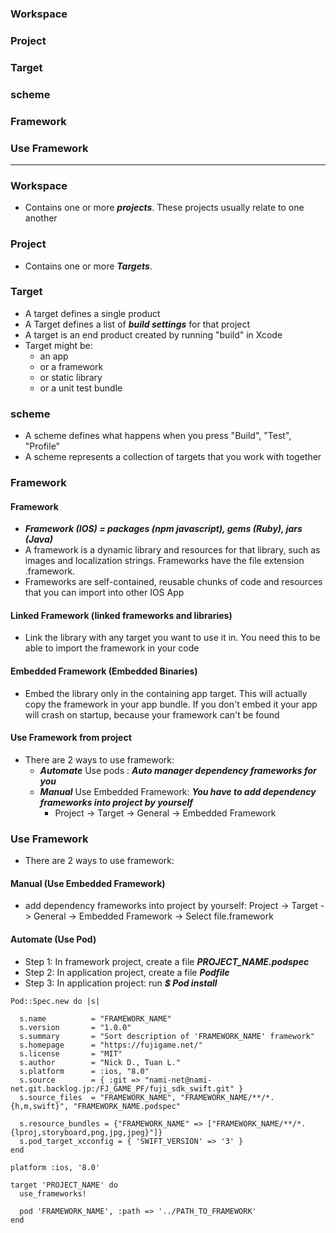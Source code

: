 ### Workspace
### Project
### Target
### scheme
### Framework
### Use Framework

------------

### Workspace
  - Contains one or more ***projects***. These projects usually relate to one another
  
### Project
  - Contains one or more ***Targets***.
  
### Target
  - A target defines a single product 
  - A Target defines a list of ***build settings*** for that project
  - A target is an end product created by running "build" in Xcode
  - Target might be:
    - an app
    - or a framework
    - or static library
    - or a unit test bundle

### scheme
  - A scheme defines what happens when you press "Build", "Test", "Profile"
  - A scheme represents a collection of targets that you work with together
  
### Framework

#### Framework
  - ***Framework (IOS) = packages (npm javascript), gems (Ruby), jars (Java)***
  - A framework is a dynamic library and resources for that library, such as images and localization strings. Frameworks have the file extension .framework.
  - Frameworks are self-contained, reusable chunks of code and resources that you can import into other IOS App
  
#### Linked Framework (linked frameworks and libraries)
  - Link the library with any target you want to use it in. You need this to be able to import the framework in your code
#### Embedded Framework (Embedded Binaries)
  - Embed the library only in the containing app target. This will actually copy the framework in your app bundle. If you don't embed it your app will crash on startup, because your framework can't be found

#### Use Framework from project
  - There are 2 ways to use framework:
    - ***Automate*** Use pods : ***Auto manager dependency frameworks for you***
    - ***Manual*** Use Embedded Framework: ***You have to add dependency frameworks into project by yourself***
      - Project -> Target -> General -> Embedded Framework

### Use Framework
  - There are 2 ways to use framework:

#### Manual (Use Embedded Framework)
  - add dependency frameworks into project by yourself: Project -> Target -> General -> Embedded Framework -> Select file.framework
 
#### Automate (Use Pod)
  - Step 1: In framework project, create a file ***PROJECT_NAME.podspec***
  - Step 2: In application project, create a file ***Podfile***
  - Step 3: In application project: run ***$ Pod install***

```
Pod::Spec.new do |s|
  
  s.name          = "FRAMEWORK_NAME"
  s.version       = "1.0.0"
  s.summary       = "Sort description of 'FRAMEWORK_NAME' framework"
  s.homepage      = "https://fujigame.net/"
  s.license       = "MIT"
  s.author        = "Nick D., Tuan L."
  s.platform      = :ios, "8.0"
  s.source        = { :git => "nami-net@nami-net.git.backlog.jp:/FJ_GAME_PF/fuji_sdk_swift.git" }
  s.source_files  = "FRAMEWORK_NAME", "FRAMEWORK_NAME/**/*.{h,m,swift}", "FRAMEWORK_NAME.podspec"

  s.resource_bundles = {"FRAMEWORK_NAME" => ["FRAMEWORK_NAME/**/*.{lproj,storyboard,png,jpg,jpeg}"]}
  s.pod_target_xcconfig = { 'SWIFT_VERSION' => '3' }
end
```

```
platform :ios, '8.0'

target 'PROJECT_NAME' do
  use_frameworks!

  pod 'FRAMEWORK_NAME', :path => '../PATH_TO_FRAMEWORK'
end
```



